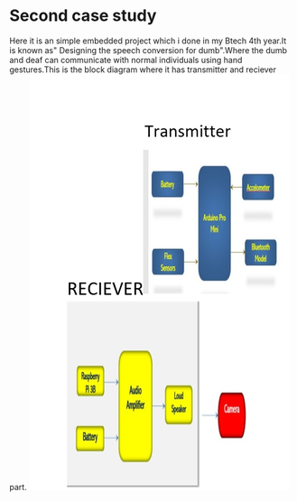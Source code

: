 # Second case study
Here it is an simple embedded project which i done in my Btech 4th year.It is known as" Designing the speech conversion for dumb".Where the dumb and deaf can communicate with normal individuals using hand gestures.This is the block diagram where it has transmitter and reciever part. 
![Block Diagram](./second.jpg)
